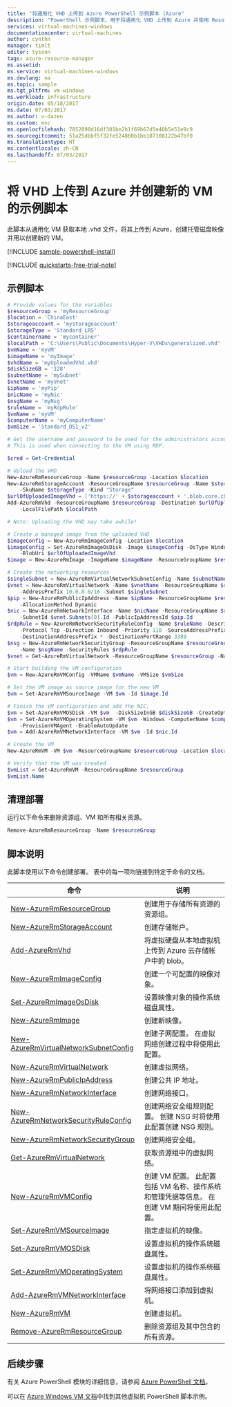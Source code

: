 ```yaml
---
title: "将通用化 VHD 上传到 Azure PowerShell 示例脚本 |Azure"
description: "PowerShell 示例脚本，用于将通用化 VHD 上传到 Azure 并使用 Resource Manager 部署模型和托管磁盘创建新的 VM。"
services: virtual-machines-windows
documentationcenter: virtual-machines
author: cynthn
manager: timlt
editor: tysonn
tags: azure-resource-manager
ms.assetid: 
ms.service: virtual-machines-windows
ms.devlang: na
ms.topic: sample
ms.tgt_pltfrm: vm-windows
ms.workload: infrastructure
origin.date: 05/18/2017
ms.date: 07/03/2017
ms.author: v-dazen
ms.custom: mvc
ms.openlocfilehash: 7852090d16df301be2b1f69b67d5e40b5e51e9c9
ms.sourcegitcommit: 51a25dbbf5f32fe524860b1bb107108122b47bf0
ms.translationtype: HT
ms.contentlocale: zh-CN
ms.lasthandoff: 07/03/2017
---
```

# <a name="sample-script-to-upload-a-vhd-to-azure-and-create-a-new-vm"></a>将 VHD 上传到 Azure 并创建新的 VM 的示例脚本

此脚本从通用化 VM 获取本地 .vhd 文件，将其上传到 Azure，创建托管磁盘映像并用以创建新的 VM。

[!INCLUDE [sample-powershell-install](../../../includes/sample-powershell-install-no-ssh.md)]

[!INCLUDE [quickstarts-free-trial-note](../../../includes/quickstarts-free-trial-note.md)]

## <a name="sample-script"></a>示例脚本

```powershell
# Provide values for the variables
$resourceGroup = 'myResourceGroup'
$location = 'ChinaEast'
$storageaccount = 'mystorageaccount'
$storageType = 'Standard_LRS'
$containername = 'mycontainer'
$localPath = 'C:\Users\Public\Documents\Hyper-V\VHDs\generalized.vhd'
$vmName = 'myVM'
$imageName = 'myImage'
$vhdName = 'myUploadedVhd.vhd'
$diskSizeGB = '128'
$subnetName = 'mySubnet'
$vnetName = 'myVnet'
$ipName = 'myPip'
$nicName = 'myNic'
$nsgName = 'myNsg'
$ruleName = 'myRdpRule'
$vmName = 'myVM'
$computerName = 'myComputerName'
$vmSize = 'Standard_DS1_v2'

# Get the username and password to be used for the administrators account on the VM. 
# This is used when connecting to the VM using RDP.

$cred = Get-Credential

# Upload the VHD
New-AzureRmResourceGroup -Name $resourceGroup -Location $location
New-AzureRmStorageAccount -ResourceGroupName $resourceGroup -Name $storageAccount -Location $location `
    -SkuName $storageType -Kind "Storage"
$urlOfUploadedImageVhd = ('https://' + $storageaccount + '.blob.core.chinacloudapi.cn/' + $containername + '/' + $vhdName)
Add-AzureRmVhd -ResourceGroupName $resourceGroup -Destination $urlOfUploadedImageVhd `
    -LocalFilePath $localPath

# Note: Uploading the VHD may take awhile!

# Create a managed image from the uploaded VHD 
$imageConfig = New-AzureRmImageConfig -Location $location
$imageConfig = Set-AzureRmImageOsDisk -Image $imageConfig -OsType Windows -OsState Generalized `
    -BlobUri $urlOfUploadedImageVhd
$image = New-AzureRmImage -ImageName $imageName -ResourceGroupName $resourceGroup -Image $imageConfig

# Create the networking resources
$singleSubnet = New-AzureRmVirtualNetworkSubnetConfig -Name $subnetName -AddressPrefix 10.0.0.0/24
$vnet = New-AzureRmVirtualNetwork -Name $vnetName -ResourceGroupName $resourceGroup -Location $location `
    -AddressPrefix 10.0.0.0/16 -Subnet $singleSubnet
$pip = New-AzureRmPublicIpAddress -Name $ipName -ResourceGroupName $resourceGroup -Location $location `
    -AllocationMethod Dynamic
$nic = New-AzureRmNetworkInterface -Name $nicName -ResourceGroupName $resourceGroup -Location $location `
    -SubnetId $vnet.Subnets[0].Id -PublicIpAddressId $pip.Id
$rdpRule = New-AzureRmNetworkSecurityRuleConfig -Name $ruleName -Description 'Allow RDP' -Access Allow `
    -Protocol Tcp -Direction Inbound -Priority 110 -SourceAddressPrefix Internet -SourcePortRange * `
    -DestinationAddressPrefix * -DestinationPortRange 3389
$nsg = New-AzureRmNetworkSecurityGroup -ResourceGroupName $resourceGroup -Location $location `
    -Name $nsgName -SecurityRules $rdpRule
$vnet = Get-AzureRmVirtualNetwork -ResourceGroupName $resourceGroup -Name $vnetName

# Start building the VM configuration
$vm = New-AzureRmVMConfig -VMName $vmName -VMSize $vmSize

# Set the VM image as source image for the new VM
$vm = Set-AzureRmVMSourceImage -VM $vm -Id $image.Id

# Finish the VM configuration and add the NIC.
$vm = Set-AzureRmVMOSDisk -VM $vm  -DiskSizeInGB $diskSizeGB -CreateOption FromImage -Caching ReadWrite
$vm = Set-AzureRmVMOperatingSystem -VM $vm -Windows -ComputerName $computerName -Credential $cred `
    -ProvisionVMAgent -EnableAutoUpdate
$vm = Add-AzureRmVMNetworkInterface -VM $vm -Id $nic.Id

# Create the VM
New-AzureRmVM -VM $vm -ResourceGroupName $resourceGroup -Location $location

# Verify that the VM was created
$vmList = Get-AzureRmVM -ResourceGroupName $resourceGroup
$vmList.Name

```

<!-- 
[!code-powershell[main](../../../powershell_scripts/virtual-machine/create-vm-iis/create-windows-vm-iis.ps1 "Create VM IIS")] -->

## <a name="clean-up-deployment"></a>清理部署 

运行以下命令来删除资源组、VM 和所有相关资源。

```powershell
Remove-AzureRmResourceGroup -Name $resourceGroup
```

## <a name="script-explanation"></a>脚本说明

此脚本使用以下命令创建部署。 表中的每一项均链接到特定于命令的文档。

| 命令                                                                                                             | 说明                                                                                                                                                                                |
|---------------------------------------------------------------------------------------------------------------------|--------------------------------------------------------------------------------------------------------------------------------------------------------------------------------------|
| [New-AzureRmResourceGroup](https://docs.microsoft.com/powershell/module/azurerm.resources/new-azurermresourcegroup)                           | 创建用于存储所有资源的资源组。                                                                                                                          |
| [New-AzureRmStorageAccount](https://docs.microsoft.com/powershell/module/azurerm.storage/new-azurermstorageaccount)                         | 创建存储帐户。                                                                                                                                                           |
| [Add-AzureRmVhd](https://docs.microsoft.com/powershell/module/azurerm.compute/add-azurermvhd)                                               | 将虚拟硬盘从本地虚拟机上传到 Azure 云存储帐户中的 blob。                                                                       |
| [New-AzureRmImageConfig](https://docs.microsoft.com/powershell/module/azurerm.compute/new-azurermimageconfig)                               | 创建一个可配置的映像对象。                                                                                                                                                 |
| [Set-AzureRmImageOsDisk](https://docs.microsoft.com/powershell/module/azurerm.compute/set-azurermimageosdisk)                               | 设置映像对象的操作系统磁盘属性。                                                                                                                        |
| [New-AzureRmImage](https://docs.microsoft.com/powershell/module/azurerm.compute/new-azurermimage)                                           | 创建新映像。                                                                                                                                                                 |
| [New-AzureRmVirtualNetworkSubnetConfig](https://docs.microsoft.com/powershell/module/azurerm.network/new-azurermvirtualnetworksubnetconfig) | 创建子网配置。 在虚拟网络创建过程中将使用此配置。                                                                                |
| [New-AzureRmVirtualNetwork](https://docs.microsoft.com/powershell/module/azurerm.network/new-azurermvirtualnetwork)                         | 创建虚拟网络。                                                                                                                                                           |
| [New-AzureRmPublicIpAddress](https://docs.microsoft.com/powershell/module/azurerm.network/new-azurermpublicipaddress)                       | 创建公共 IP 地址。                                                                                                                                                         |
| [New-AzureRmNetworkInterface](https://docs.microsoft.com/powershell/module/azurerm.network/new-azurermnetworkinterface)                     | 创建网络接口。                                                                                                                                                         |
| [New-AzureRmNetworkSecurityRuleConfig](https://docs.microsoft.com/powershell/module/azurerm.network/new-azurermnetworksecurityruleconfig)   | 创建网络安全组规则配置。 创建 NSG 时将使用此配置创建 NSG 规则。                                                       |
| [New-AzureRmNetworkSecurityGroup](https://docs.microsoft.com/powershell/module/azurerm.network/new-azurermnetworksecuritygroup)             | 创建网络安全组。                                                                                                                                                    |
| [Get-AzureRmVirtualNetwork](https://docs.microsoft.com/powershell/module/azurerm.network/get-azurermvirtualnetwork)                         | 获取资源组中的虚拟网络。                                                                                                                                          |
| [New-AzureRmVMConfig](https://docs.microsoft.com/powershell/module/azurerm.compute/new-azurermvmconfig)                                     | 创建 VM 配置。 此配置包括 VM 名称、操作系统和管理凭据等信息。 在创建 VM 期间将使用此配置。 |
| [Set-AzureRmVMSourceImage](https://docs.microsoft.com/powershell/module/azurerm.compute/set-azurermvmsourceimage)                           | 指定虚拟机的映像。                                                                                                                                            |
| [Set-AzureRmVMOSDisk](https://docs.microsoft.com/powershell/module/azurerm.compute/set-azurermvmosdisk)                                     | 设置虚拟机的操作系统磁盘属性。                                                                                                                      |
| [Set-AzureRmVMOperatingSystem](https://docs.microsoft.com/powershell/module/azurerm.compute/set-azurermvmoperatingsystem)                   | 设置虚拟机的操作系统磁盘属性。                                                                                                                      |
| [Add-AzureRmVMNetworkInterface](https://docs.microsoft.com/powershell/module/azurerm.compute/add-azurermvmnetworkinterface)                 | 将网络接口添加到虚拟机。                                                                                                                                       |
| [New-AzureRmVM](https://docs.microsoft.com/powershell/module/azurerm.compute/new-azurermvm)                                                 | 创建虚拟机。                                                                                                                                                            |
| [Remove-AzureRmResourceGroup](https://docs.microsoft.com/powershell/module/azurerm.resources/remove-azurermresourcegroup)                     | 删除资源组及其中包含的所有资源。                                                                                                                         |

## <a name="next-steps"></a>后续步骤

有关 Azure PowerShell 模块的详细信息，请参阅 [Azure PowerShell 文档](https://docs.microsoft.com/powershell/azure/overview)。

可以在 [Azure Windows VM 文档](../windows/powershell-samples.md?toc=%2fvirtual-machines%2fwindows%2ftoc.json)中找到其他虚拟机 PowerShell 脚本示例。